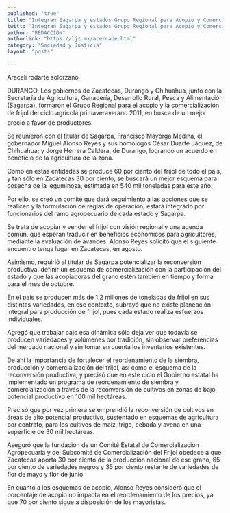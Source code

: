 ```yaml
---
published: "true"
title: "Integran Sagarpa y estados Grupo Regional para Acopio y Comercialización de Frijol"
twitt: "Integran Sagarpa y estados Grupo Regional para Acopio y Comercialización de Frijol"
author: "REDACCION"
authorlink: "https://ljz.mx/acercade.html"
category: "Sociedad y Justicia"
layout: "posts"

---
```



  Araceli rodarte solorzano



  DURANGO. Los gobiernos de Zacatecas, Durango y Chihuahua, junto con la Secretaría de Agricultura, Ganadería, Desarrollo Rural, Pesca y Alimentación (Sagarpa), formaron el Grupo Regional para el acopio y la comercialización de frijol del ciclo agrícola primaveraverano 2011, en busca de un mejor precio a favor de productores.



Se reunieron con el titular de Sagarpa, Francisco Mayorga Medina, el gobernador Miguel Alonso Reyes y sus homólogos César Duarte Jáquez, de Chihuahua; y Jorge Herrera Caldera, de Durango, logrando un acuerdo en beneficio de la agricultura de la zona.  

  Como en estas entidades se produce 60 por ciento del frijol de todo el país, y tan sólo en Zacatecas 30 por ciento, se buscará un mejor esquema para cosecha de la leguminosa, estimada en 540 mil toneladas para este año.



  Por ello, se creó un comité que dará seguimiento a las acciones que se realicen y la formulación de reglas de operación; estará integrado por funcionarios del ramo agropecuario de cada estado y Sagarpa.



  Se trata de acopiar y vender el frijol con visión regional y una agenda común, que esperan traducir en beneficios económicos para agricultores, mediante la evaluación de avances. Alonso Reyes solicitó que el siguiente encuentro tenga lugar en Zacatecas, en agosto.



  Asimismo, requirió al titular de Sagarpa potencializar la reconversión productiva, definir un esquema de comercialización con la participación del estado y que las acopiadoras del grano estén también en tiempo y forma para el mes de octubre.



  En el país se producen más de 1.2 millones de toneladas de frijol en sus distintas variedades, en ese contexto, subrayó que no existe planeación integral para producción de frijol, pues cada estado realiza esfuerzos individuales.



  Agregó que trabajar bajo esa dinámica sólo deja ver que todavía se producen variedades y volúmenes por tradición, sin observar preferencias del mercado nacional y sin tomar en cuenta los inventarios existentes.



  De ahí la importancia de fortalecer el reordenamiento de la siembra, producción y comercialización del frijol, así como el esquema de la reconversión productiva, y precisó que en este ciclo el Gobierno estatal ha implementado un programa de reordenamiento de siembra y comercialización a través de la reconversión de cultivos en zonas de bajo potencial productivo en 100 mil hectáreas.



  Precisó que por vez primera se emprendió la reconversión de cultivos en áreas de alto potencial productivo, sustentado en esquemas de agricultura por contrato, para los cultivos de maíz, trigo, cebada y avena en una superficie de 30 mil hectáreas.



  Aseguró que la fundación de un Comité Estatal de Comercialización Agropecuaria y del Subcomité de Comercialización del Frijol obedece a que Zacatecas aporta 30 por ciento de la producción nacional de ese grano, 65 por ciento de variedades negros y 35 por ciento restante de variedades de flor de mayo y flor de junio.



  En cuanto a los esquemas de acopio, Alonso Reyes consideró que el porcentaje de acopio no impacta en el reordenamiento de los precios, ya que 70 por ciento sigue a disposición de los mayoristas.

